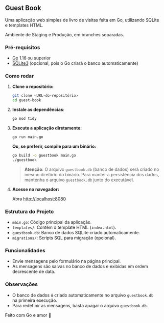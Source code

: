 ## Guest Book

Uma aplicação web simples de livro de visitas feita em Go, utilizando SQLite e templates HTML.

Ambiente de Staging e Produção, em branches separadas.

### Pré-requisitos

- [Go](https://golang.org/dl/) 1.16 ou superior
- [SQLite3](https://www.sqlite.org/download.html) (opcional, pois o Go criará o banco automaticamente)

### Como rodar

1. **Clone o repositório:**

   ```sh
   git clone <URL-do-repositório>
   cd guest-book
   ```

2. **Instale as dependências:**

   ```sh
   go mod tidy
   ```

3. **Execute a aplicação diretamente:**

   ```sh
   go run main.go
   ```

   **Ou, se preferir, compile para um binário:**

   ```sh
   go build -o guestbook main.go
   ./guestbook
   ```

   > **Atenção:** O arquivo `guestbook.db` (banco de dados) será criado no mesmo diretório do binário. Para manter a persistência dos dados, mantenha o arquivo `guestbook.db` junto do executável.

4. **Acesse no navegador:**

   Abra [http://localhost:8080](http://localhost:8080)

### Estrutura do Projeto

- `main.go`: Código principal da aplicação.
- `templates/`: Contém o template HTML (`index.html`).
- `guestbook.db`: Banco de dados SQLite criado automaticamente.
- `migrations/`: Scripts SQL para migração (opcional).

### Funcionalidades

- Envie mensagens pelo formulário na página principal.
- As mensagens são salvas no banco de dados e exibidas em ordem decrescente de data.

### Observações

- O banco de dados é criado automaticamente no arquivo `guestbook.db` na primeira execução.
- Para redefinir as mensagens, basta apagar o arquivo `guestbook.db`.


Feito com Go e amor 💚